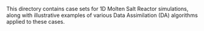 This directory contains case sets for 1D Molten Salt Reactor simulations, along with illustrative examples of various Data Assimilation (DA) algorithms applied to these cases.
